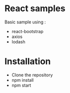 # React samples

Basic sample using :

- react-bootstrap
- axios
- lodash

# Installation

- Clone the repository
- npm install
- npm start

 